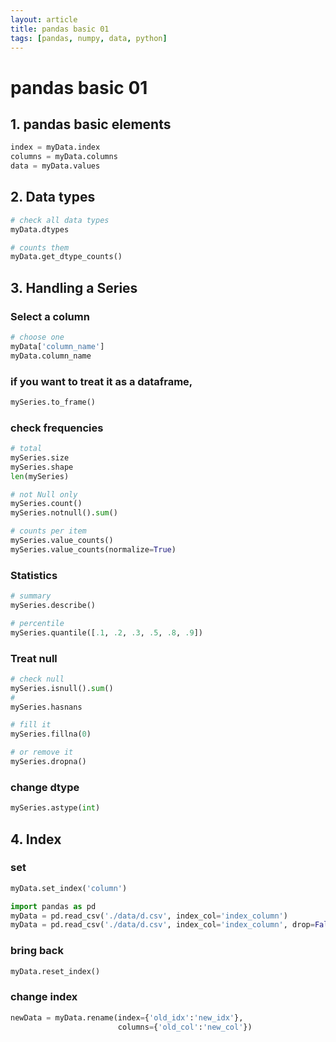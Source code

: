 ```yaml
---
layout: article
title: pandas basic 01
tags: [pandas, numpy, data, python]
---
```


# pandas basic 01

## 1. pandas basic elements

```python
index = myData.index
columns = myData.columns
data = myData.values
```

## 2. Data types
```python
# check all data types
myData.dtypes

# counts them
myData.get_dtype_counts()
```

## 3. Handling a Series

### Select a column

```python
# choose one
myData['column_name']
myData.column_name
```

### if you want to treat it as a dataframe,
```python
mySeries.to_frame()
```

### check frequencies
```python
# total
mySeries.size
mySeries.shape
len(mySeries)

# not Null only
mySeries.count()
mySeries.notnull().sum()

# counts per item
mySeries.value_counts()
mySeries.value_counts(normalize=True)
```

### Statistics
```python
# summary
mySeries.describe()

# percentile
mySeries.quantile([.1, .2, .3, .5, .8, .9])
```

### Treat null
```python
# check null
mySeries.isnull().sum()
#
mySeries.hasnans

# fill it
mySeries.fillna(0)

# or remove it
mySeries.dropna()
```

### change dtype
```python
mySeries.astype(int)
```

## 4. Index

### set
```python
myData.set_index('column')

import pandas as pd
myData = pd.read_csv('./data/d.csv', index_col='index_column')
myData = pd.read_csv('./data/d.csv', index_col='index_column', drop=False)
```

### bring back
```python
myData.reset_index()
```

### change index
```python
newData = myData.rename(index={'old_idx':'new_idx'},
                        columns={'old_col':'new_col'})
```
